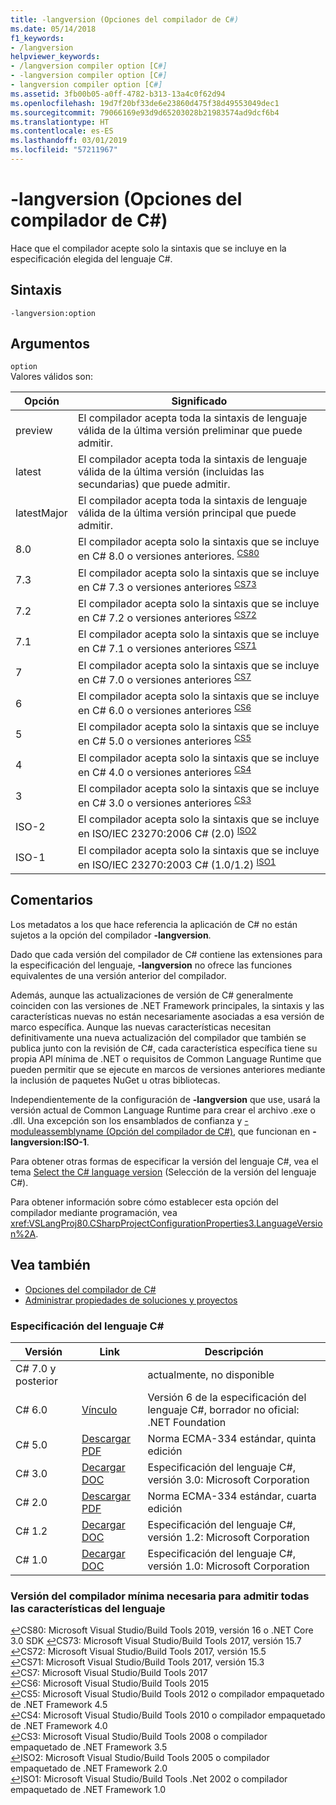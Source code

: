 ```yaml
---
title: -langversion (Opciones del compilador de C#)
ms.date: 05/14/2018
f1_keywords:
- /langversion
helpviewer_keywords:
- /langversion compiler option [C#]
- -langversion compiler option [C#]
- langversion compiler option [C#]
ms.assetid: 3fb00b05-a0ff-4782-b313-13a4c0f62d94
ms.openlocfilehash: 19d7f20bf33de6e23860d475f38d49553049dec1
ms.sourcegitcommit: 79066169e93d9d65203028b21983574ad9dcf6b4
ms.translationtype: HT
ms.contentlocale: es-ES
ms.lasthandoff: 03/01/2019
ms.locfileid: "57211967"
---
```

# <a name="-langversion-c-compiler-options"></a>-langversion (Opciones del compilador de C#)

Hace que el compilador acepte solo la sintaxis que se incluye en la especificación elegida del lenguaje C#.  
  
## <a name="syntax"></a>Sintaxis  

```console
-langversion:option  
```

## <a name="arguments"></a>Argumentos

 `option`  
 Valores válidos son:  
  
|Opción|Significado|  
|------------|-------------|  
|preview|El compilador acepta toda la sintaxis de lenguaje válida de la última versión preliminar que puede admitir.|
|latest|El compilador acepta toda la sintaxis de lenguaje válida de la última versión (incluidas las secundarias) que puede admitir.|
|latestMajor|El compilador acepta toda la sintaxis de lenguaje válida de la última versión principal que puede admitir.|
|8.0|El compilador acepta solo la sintaxis que se incluye en C# 8.0 o versiones anteriores. <sup id="TCS80">[CS80](#FCS80)</sup>|
|7.3|El compilador acepta solo la sintaxis que se incluye en C# 7.3 o versiones anteriores <sup id="TCS73">[CS73](#FCS73)</sup>|
|7.2|El compilador acepta solo la sintaxis que se incluye en C# 7.2 o versiones anteriores <sup id="TCS72">[CS72](#FCS72)</sup>|
|7.1|El compilador acepta solo la sintaxis que se incluye en C# 7.1 o versiones anteriores <sup id="TCS71">[CS71](#FCS71)</sup>|
|7|El compilador acepta solo la sintaxis que se incluye en C# 7.0 o versiones anteriores <sup id="TCS7">[CS7](#FCS7)</sup>|
|6|El compilador acepta solo la sintaxis que se incluye en C# 6.0 o versiones anteriores <sup id="TCS6">[CS6](#FCS6)</sup>|
|5|El compilador acepta solo la sintaxis que se incluye en C# 5.0 o versiones anteriores <sup id="TCS5">[CS5](#FCS5)</sup>|
|4|El compilador acepta solo la sintaxis que se incluye en C# 4.0 o versiones anteriores <sup id="TCS4">[CS4](#FCS4)</sup>|
|3|El compilador acepta solo la sintaxis que se incluye en C# 3.0 o versiones anteriores <sup id="TCS3">[CS3](#FCS3)</sup>|
|ISO-2|El compilador acepta solo la sintaxis que se incluye en ISO/IEC 23270:2006 C# (2.0) <sup id="TISO2">[ISO2](#FISO2)</sup>|
|ISO-1|El compilador acepta solo la sintaxis que se incluye en ISO/IEC 23270:2003 C# (1.0/1.2) <sup id="TISO1">[ISO1](#FISO1)</sup>|  

## <a name="remarks"></a>Comentarios

 Los metadatos a los que hace referencia la aplicación de C# no están sujetos a la opción del compilador **-langversion**.  
  
 Dado que cada versión del compilador de C# contiene las extensiones para la especificación del lenguaje, **-langversion** no ofrece las funciones equivalentes de una versión anterior del compilador.  

 Además, aunque las actualizaciones de versión de C# generalmente coinciden con las versiones de .NET Framework principales, la sintaxis y las características nuevas no están necesariamente asociadas a esa versión de marco específica. Aunque las nuevas características necesitan definitivamente una nueva actualización del compilador que también se publica junto con la revisión de C#, cada característica específica tiene su propia API mínima de .NET o requisitos de Common Language Runtime que pueden permitir que se ejecute en marcos de versiones anteriores mediante la inclusión de paquetes NuGet u otras bibliotecas.
  
 Independientemente de la configuración de **-langversion** que use, usará la versión actual de Common Language Runtime para crear el archivo .exe o .dll. Una excepción son los ensamblados de confianza y [-moduleassemblyname (Opción del compilador de C#)](../../../csharp/language-reference/compiler-options/moduleassemblyname-compiler-option.md), que funcionan en **-langversion:ISO-1**.  

 Para obtener otras formas de especificar la versión del lenguaje C#, vea el tema [Select the C# language version](../configure-language-version.md) (Selección de la versión del lenguaje C#).
  
 Para obtener información sobre cómo establecer esta opción del compilador mediante programación, vea <xref:VSLangProj80.CSharpProjectConfigurationProperties3.LanguageVersion%2A>.  

## <a name="see-also"></a>Vea también

- [Opciones del compilador de C#](index.md)
- [Administrar propiedades de soluciones y proyectos](/visualstudio/ide/managing-project-and-solution-properties)

### <a name="c-language-specification"></a>Especificación del lenguaje C#

|Versión|Link|Descripción|
|-------|----|-----------|
|C# 7.0 y posterior||actualmente, no disponible|
|C# 6.0|[Vínculo](../language-specification/index.md)|Versión 6 de la especificación del lenguaje C#, borrador no oficial: .NET Foundation|
|C# 5.0|[Descargar PDF](https://www.ecma-international.org/publications/files/ECMA-ST/ECMA-334.pdf)|Norma ECMA-334 estándar, quinta edición|
|C# 3.0|[Decargar DOC](https://download.microsoft.com/download/3/8/8/388e7205-bc10-4226-b2a8-75351c669b09/CSharp%20Language%20Specification.doc)|Especificación del lenguaje C#, versión 3.0: Microsoft Corporation|
|C# 2.0|[Descargar PDF](https://www.ecma-international.org/publications/files/ECMA-ST-ARCH/ECMA-334%204th%20edition%20June%202006.pdf)|Norma ECMA-334 estándar, cuarta edición|
|C# 1.2|[Decargar DOC](https://www.ecma-international.org/publications/files/ECMA-ST-ARCH/ECMA-334%202nd%20edition%20December%202002.pdf)|Especificación del lenguaje C#, versión 1.2: Microsoft Corporation|
|C# 1.0|[Decargar DOC](https://www.ecma-international.org/publications/files/ECMA-ST-ARCH/ECMA-334%201st%20edition%20December%202001.pdf)|Especificación del lenguaje C#, versión 1.0: Microsoft Corporation|

### <a name="minimum-compiler-version-needed-to-support-all-language-features"></a>Versión del compilador mínima necesaria para admitir todas las características del lenguaje

[↩](#TCS80)<a name="FCS80">CS80</a>: Microsoft Visual Studio/Build Tools 2019, versión 16 o .NET Core 3.0 SDK [↩](#TCS73)<a name="FCS73">CS73</a>: Microsoft Visual Studio/Build Tools 2017, versión 15.7  
[↩](#TCS72)<a name="FCS72">CS72</a>: Microsoft Visual Studio/Build Tools 2017, versión 15.5  
[↩](#TCS71)<a name="FCS71">CS71</a>: Microsoft Visual Studio/Build Tools 2017, versión 15.3  
[↩](#TCS7)<a name="FCS7">CS7</a>: Microsoft Visual Studio/Build Tools 2017  
[↩](#TCS6)<a name="FCS6">CS6</a>: Microsoft Visual Studio/Build Tools 2015  
[↩](#TCS5)<a name="FCS5">CS5</a>: Microsoft Visual Studio/Build Tools 2012 o compilador empaquetado de .NET Framework 4.5  
[↩](#TCS4)<a name="FCS4">CS4</a>: Microsoft Visual Studio/Build Tools 2010 o compilador empaquetado de .NET Framework 4.0  
[↩](#TCS3)<a name="FCS3">CS3</a>: Microsoft Visual Studio/Build Tools 2008 o compilador empaquetado de .NET Framework 3.5  
[↩](#TISO2)<a name="FISO2">ISO2</a>: Microsoft Visual Studio/Build Tools 2005 o compilador empaquetado de .NET Framework 2.0  
[↩](#TISO1)<a name="FISO1">ISO1</a>: Microsoft Visual Studio/Build Tools .Net 2002 o compilador empaquetado de .NET Framework 1.0  
